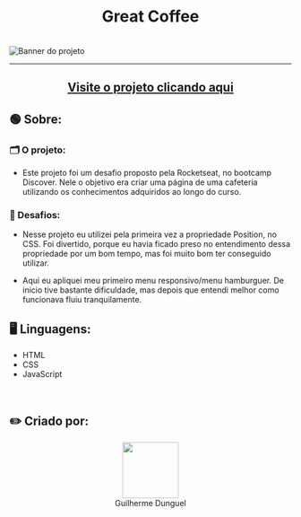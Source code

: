 <h1 align='center'>Great Coffee</h1>

<br>
<img src='https://i.imgur.com/kOABBp9.png' alt='Banner do projeto'>
<hr>
<h2 align='center'><a href="https://great-coffee.vercel.app">Visite o projeto clicando aqui</a></h2>
<h2>🟢 Sobre:</h2>
  <h3>🗂️ O projeto:</h3>
    <ul>
      <li><p>Este projeto foi um desafio proposto pela Rocketseat, no bootcamp Discover. Nele o objetivo era criar uma página de uma cafeteria utilizando os                  conhecimentos adquiridos ao longo do curso.</p></li>
    </ul>
  <h3>📌 Desafios:</h3>
  <ul>
    <li><p>Nesse projeto eu utilizei pela primeira vez a propriedade Position, no CSS. Foi divertido, porque eu havia ficado preso no entendimento dessa propriedade        por um bom tempo, mas foi muito bom ter conseguido utilizar.</p></li>
    <li><p>Aqui eu apliquei meu primeiro menu responsivo/menu hamburguer. De inicio tive bastante dificuldade, mas depois que entendi melhor como funcionava fluiu          tranquilamente.</p></li>
  </ul>
<h2>🖥️ Linguagens:</h2>
<ul>
  <li>HTML</li>
  <li>CSS</li>
  <li>JavaScript</li>
</ul>
<br>
<h2>✏️ Criado por:</h2>
<div align='center'>
  <img src="https://avatars.githubusercontent.com/u/89926690?v=4" width="100px">
  <br>
  <a align='center' src="https://github.com/GuilhermeDunguel">Guilherme Dunguel</a>
</div>
